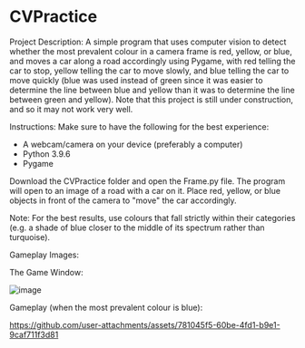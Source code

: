 # CVPractice

Project Description: A simple program that uses computer vision to detect whether the most prevalent colour in a camera frame is red, yellow, or blue, and moves a car along a road accordingly using Pygame, with red telling the car to stop, yellow telling the car to move slowly, and blue telling the car to move quickly (blue was used instead of green since it was easier to determine the line between blue and yellow than it was to determine the line between green and yellow). Note that this project is still under construction, and so it may not work very well. 

Instructions: 
Make sure to have the following for the best experience:
- A webcam/camera on your device (preferably a computer)
- Python 3.9.6
- Pygame

Download the CVPractice folder and open the Frame.py file. The program will open to an image of a road with a car on it. Place red, yellow, or blue objects in front of the camera to "move" the car accordingly. 

Note: For the best results, use colours that fall strictly within their categories (e.g. a shade of blue closer to the middle of its spectrum rather than turquoise).

Gameplay Images:

The Game Window: 

![image](https://github.com/user-attachments/assets/e6007d6c-4a10-4b6c-98a1-531b936d89b6)

Gameplay (when the most prevalent colour is blue): 

https://github.com/user-attachments/assets/781045f5-60be-4fd1-b9e1-9caf711f3d81

